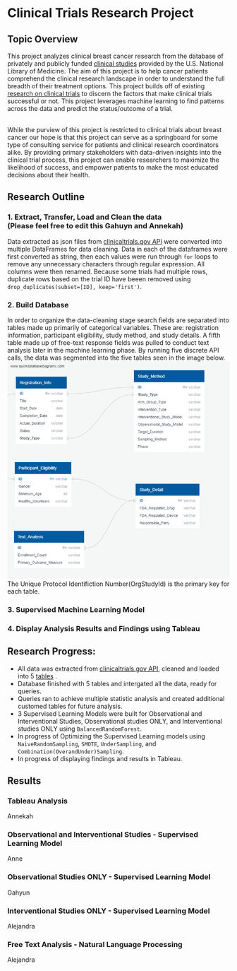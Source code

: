 # Clinical Trials Research Project

## Topic Overview
This project analyzes clinical breast cancer research from the database of privately and publicly funded [clinical studies](https://clinicaltrials.gov/) provided by the U.S. National Library of Medicine. The aim of this project is to help cancer patients comprehend the clinical research landscape in order to understand the full breadth of their treatment options. This project builds off of existing [research on clinical trials](https://www.ncbi.nlm.nih.gov/pmc/articles/PMC6092479/) to discern the factors that make clinical trials successful or not. This project leverages machine learning to find patterns across the data and predict the status/outcome of a trial.<br>
<br>

While the purview of this project is restricted to clinical trials about breast cancer our hope is that this project can serve as a springboard for some type of consulting service for patients and clinical research coordinators alike. By providing primary stakeholders with data-driven insights into the clinical trial process, this project can enable researchers to maximize the likelihood of success, and empower patients to make the most educated decisions about their health. 

## Research Outline
### 1. Extract, Transfer, Load and Clean the data <br> (Please feel free to edit this Gahuyn and Annekah)
Data extracted as json files from [clinicaltrials.gov API](https://clinicaltrials.gov/api/gui/home) were converted into multiple DataFrames for data cleaning. Data in each of the dataframes were first converted as string, then each values were run through ```for``` loops to remove any unnecessary characters through regular expression. All columns were then renamed. Because some trials had multiple rows, duplicate rows based on the trial ID have beeen removed using ```drop_duplicates(subset=[ID], keep='first')```.

### 2. Build Database<br>
In order to organize the data-cleaning stage search fields are separated into tables made up primarily of categorical variables. These are: registration information, participant eligibility, study method, and study details. A fifth table made up of free-text response fields was pulled to conduct text analysis later in the machine learning phase. By running five discrete API calls, the data was segmented into the five tables seen in the image below. <br>
![field_tables](https://github.com/AnneLonero/Clinical_Trials_Research_Project/blob/main/Database/QuickDBD-schema.png)<br>
The Unique Protocol Identifiction Number(OrgStudyId) is the primary key for each table. <br>

### 3. Supervised Machine Learning Model

### 4. Display Analysis Results and Findings using Tableau

## Research Progress: 
* All data was extracted from [clinicaltrials.gov API](https://clinicaltrials.gov/api/gui/home), cleaned and loaded into 5 [tables](https://github.com/AnneLonero/Clinical_Trials_Research_Project/tree/main/Tables) .
* Database finished with 5 tables and intergated all the data, ready for queries.
* Queries ran to achieve multiple statistic analysis and created additional customed tables for future analysis.
* 3 Supervised Learning Models were built for Observational and Interventional Studies, Observational studies ONLY, and Interventional studies ONLY using `BalancedRandomForest`.
* In progress of Optimizing the Supervised Learning models using `NaiveRandomSampling`, `SMOTE`, `UnderSampling`, and `Combination(OverandUnder)Sampling`.
* In progress of displaying findings and results in Tableau.

## Results

### Tableau Analysis
Annekah

### Observational and Interventional Studies - Supervised Learning Model
Anne

### Observational Studies ONLY - Supervised Learning Model
Gahyun

### Interventional Studies ONLY - Supervised Learning Model
Alejandra

### Free Text Analysis - Natural Language Processing
Alejandra











